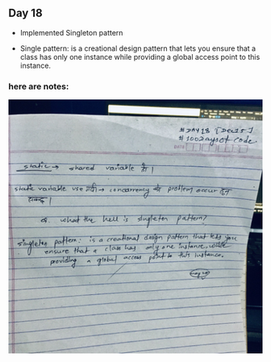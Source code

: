 ## Day 18

* Implemented Singleton pattern

* Single pattern: is a creational design pattern that lets you ensure that a class has only one instance while providing a global access point to this instance.

### here are notes:
![Images](https://github.com/realtirtha/100DaysOfCode-ProgressTracker/blob/main/images/18a.jpg)
